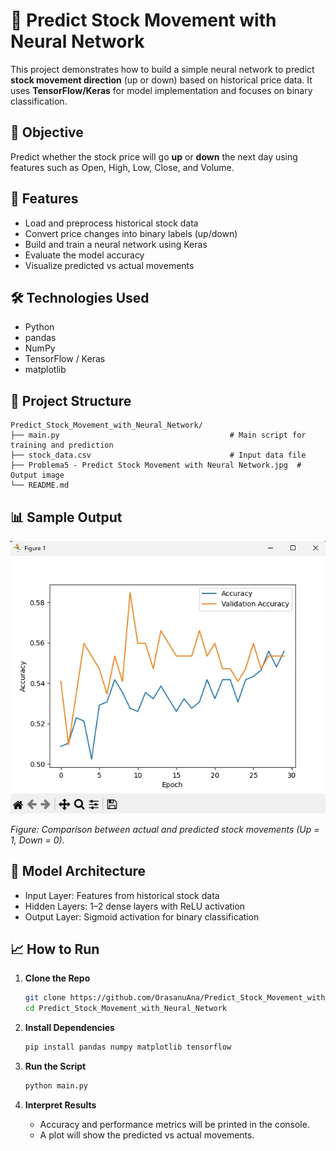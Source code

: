 # 🧠 Predict Stock Movement with Neural Network

This project demonstrates how to build a simple neural network to predict **stock movement direction** (up or down) based on historical price data. It uses **TensorFlow/Keras** for model implementation and focuses on binary classification.

## 📌 Objective

Predict whether the stock price will go **up** or **down** the next day using features such as Open, High, Low, Close, and Volume.

## 🚀 Features

* Load and preprocess historical stock data
* Convert price changes into binary labels (up/down)
* Build and train a neural network using Keras
* Evaluate the model accuracy
* Visualize predicted vs actual movements

## 🛠️ Technologies Used

* Python
* pandas
* NumPy
* TensorFlow / Keras
* matplotlib

## 📂 Project Structure

```
Predict_Stock_Movement_with_Neural_Network/
├── main.py                                      # Main script for training and prediction
├── stock_data.csv                               # Input data file
├── Problema5 - Predict Stock Movement with Neural Network.jpg  # Output image
└── README.md
```

## 📊 Sample Output

![Prediction Output](https://github.com/OrasanuAna/Predict_Stock_Movement_with_Neural_Network/blob/master/Problema5%20-%20Predict%20Stock%20Movement%20with%20Neural%20Network.jpg)

*Figure: Comparison between actual and predicted stock movements (Up = 1, Down = 0).*

## 🧠 Model Architecture

* Input Layer: Features from historical stock data
* Hidden Layers: 1–2 dense layers with ReLU activation
* Output Layer: Sigmoid activation for binary classification

## 📈 How to Run

1. **Clone the Repo**

   ```bash
   git clone https://github.com/OrasanuAna/Predict_Stock_Movement_with_Neural_Network.git
   cd Predict_Stock_Movement_with_Neural_Network
   ```

2. **Install Dependencies**

   ```bash
   pip install pandas numpy matplotlib tensorflow
   ```

3. **Run the Script**

   ```bash
   python main.py
   ```

4. **Interpret Results**

   * Accuracy and performance metrics will be printed in the console.
   * A plot will show the predicted vs actual movements.

